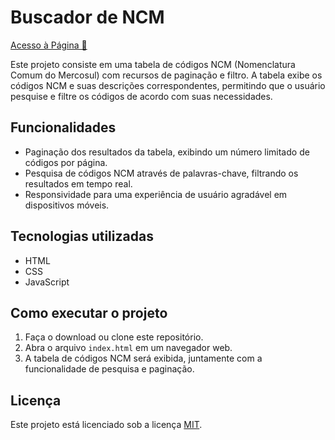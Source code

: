 # Buscador de NCM

<a href="https://buscador-de-ncm.vercel.app/" target="_blank" alt="link para a página">Acesso à Página &#128279;</a>

Este projeto consiste em uma tabela de códigos NCM (Nomenclatura Comum do Mercosul) com recursos de paginação e filtro. A tabela exibe os códigos NCM e suas descrições correspondentes, permitindo que o usuário pesquise e filtre os códigos de acordo com suas necessidades.

## Funcionalidades

- Paginação dos resultados da tabela, exibindo um número limitado de códigos por página.
- Pesquisa de códigos NCM através de palavras-chave, filtrando os resultados em tempo real.
- Responsividade para uma experiência de usuário agradável em dispositivos móveis.

## Tecnologias utilizadas

- HTML
- CSS
- JavaScript

## Como executar o projeto

1. Faça o download ou clone este repositório.
2. Abra o arquivo `index.html` em um navegador web.
3. A tabela de códigos NCM será exibida, juntamente com a funcionalidade de pesquisa e paginação.

## Licença

Este projeto está licenciado sob a licença [MIT](./LICENSE.md).

